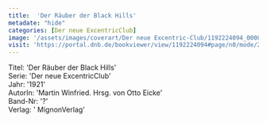 ```yaml
---
title:  'Der Räuber der Black Hills'
metadate: "hide"
categories: [Der neue ExcentricClub]
image: '/assets/images/coverart/Der neue Excentric-Club/1192224094_00000010.jpg'
visit: 'https://portal.dnb.de/bookviewer/view/1192224094#page/n0/mode/2up'
---
```

Titel: 'Der Räuber der Black Hills' <br>
Serie: 'Der neue ExcentricClub' <br>
Jahr: '1921' <br>
AutorIn: 'Martin Winfried. Hrsg. von Otto Eicke' <br>
Band-Nr: '?' <br>
Verlag: ' MignonVerlag'